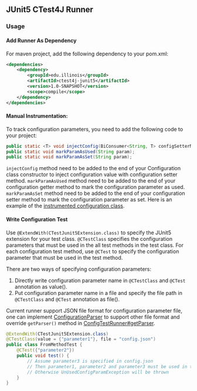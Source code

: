## JUnit5 CTest4J Runner

### Usage

#### Add Runner As Dependency
For maven project, add the following dependency to your pom.xml:
```xml
<dependencies>
    <dependency>
        <groupId>edu.illinois</groupId>
        <artifactId>ctest4j-junit5</artifactId>
        <version>1.0-SNAPSHOT</version>
        <scope>compile</scope>
    </dependency>
</dependencies>
```

#### Manual Instrumentation:
To track configuration parameters, you need to add the following code to your project:
```java
public static <T> void injectConfig(BiConsumer<String, T> configSetterMethod) throws IOException;
public static void markParamAsUsed(String param);
public static void markParamAsSet(String param);
```
`injectConfig` method need to be added to the end of your Configuration class constructor to inject configuration value
with configuration setter method. `markParamAsUsed` method need to be added to the end of your configuration getter method
to mark the configuration parameter as used.
`markParamAsSet` method need to be added to the end of your configuration setter method to mark the configuration parameter as set.
Here is an example of the [instrumented configuration class](junit4-runner/src/test/java/Configuration.java).

#### Write Configuration Test
Use `@ExtendWith(CTestJunit5Extension.class)` to specify the JUnit5 extension for your test class.
`@CTestClass` specifies the configuration parameters that must be used in the all test methods in the test class.
For each configuration test method, use `@CTest` to specify the configuration parameter that must be used in the test method.

There are two ways of specifying configuration parameters:
1. Directly write configuration parameter name in `@CTestClass` and `@CTest` annotation as value().
2. Put configuration parameter name in a file and specify the file path in `@CTestClass` and `@CTest` annotation as file().

Current runner support JSON file format for configuration parameter file,
one can implement [ConfigurationParser](junit4-runner/src/main/java/edu/illinois/parser/ConfigurationParser.java) to support
other file format and override `getParser()` method in [ConfigTestRunner#getParser](junit4-runner/src/main/java/edu/illinois/ConfigTestRunner.java).

```java
@ExtendWith(CTestJunit5Extension.class)
@CTestClass(value = {"parameter1"}, file = "config.json")
public class FromMethodTest {
    @CTest({"parameter2"})
    public void test() {
        // Assume parameter3 is specified in config.json
        // Then parameter1, parameter2 and parameter3 must be used in this test method
        // Otherwise UnUsedConfigParamException will be thrown
    }
}
```
